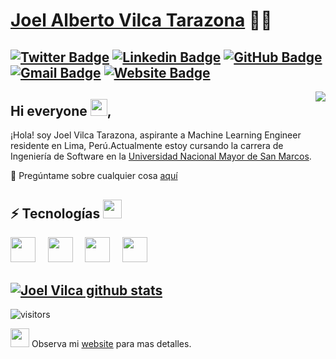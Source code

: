 # [Joel Alberto Vilca Tarazona](https://www.linkedin.com/in/joalvita/) 👨‍💻
[![Twitter Badge](https://img.shields.io/badge/-@joalvita-1ca0f1?style=flat-square&labelColor=1ca0f1&logo=twitter&logoColor=white&link=https://twitter.com/joalvita)](https://twitter.com/joalvita) [![Linkedin Badge](https://img.shields.io/badge/-joalvita-blue?style=flat-square&logo=Linkedin&logoColor=white&link=https://www.linkedin.com/in/joalvita/)](https://www.linkedin.com/in/joalvita/)
[![GitHub Badge](https://img.shields.io/badge/-@joalvita-%23181717?style=flat-square&logo=github)](https://github.com/joalvita)
[![Gmail Badge](https://img.shields.io/badge/-connectwithjoel.vilca1@unmsm.edu.pe-c14438?style=flat-square&logo=Gmail&logoColor=white&link=mailto:connectwithjoel.vilca1@unmsm.edu.pe)](mailto:connectwithjoel.vilca1@unmsm.edu.pe)
[![Website Badge](https://img.shields.io/website?color=0ab9e6&style=flat-square&up_message=joalvita.com.np&url=http%3A%2F%2Fadarshaacharya.com.np%2F)](http://joalvita.com.np)
---
<img align="right" src="https://raw.githubusercontent.com/joalvita/joalvita/master/assets/octocat-anime.gif"/>

## Hi everyone <img src="https://raw.githubusercontent.com/joalvita/joalvita/master/assets/wave.gif" width="27px">,
¡Hola! soy Joel Vilca Tarazona, aspirante a Machine Learning Engineer residente en Lima, Perú.Actualmente estoy cursando la carrera de Ingeniería de Software en la [Universidad Nacional Mayor de San Marcos](http://www.unmsm.edu.pe/).  


 💬 Pregúntame sobre cualquier cosa [aquí](https://github.com/joalvita/joalvita/issues)


 ## ⚡ Tecnologías <img src="https://media.giphy.com/media/WUlplcMpOCEmTGBtBW/giphy.gif" width="30"> 
  <img height="40" src="https://raw.githubusercontent.com/joalvita/joalvita/master/assets/python.svg"> &nbsp; &nbsp;
  <img height="40" src="https://raw.githubusercontent.com/joalvita/joalvita/master/assets/R.svg"> &nbsp; &nbsp;
  <img height="40" src="https://raw.githubusercontent.com/joalvita/joalvita/master/assets/java.svg"> &nbsp; &nbsp; 
  <img height="40" src="https://raw.githubusercontent.com/joalvita/joalvita/master/assets/git.svg">
<br/> 

[![Joel Vilca github stats](https://github-readme-stats.vercel.app/api?username=joalvita&show_icons=true&theme=algolia&include_all_commits=true)](https://github.com/anuraghazra/github-readme-stats)
---

![visitors](https://visitor-badge.laobi.icu/badge?page_id=joalvita.joalvita&title=Profile%20views) 

 <img src="https://raw.githubusercontent.com/joalvita/joalvita/master/assets/developer.gif" width="30px"> Observa mi  [website](https://www.linkedin.com/in/joalvita/) para mas detalles. 
